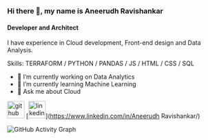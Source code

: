 ### Hi there 👋, my name is Aneerudh Ravishankar
#### Developer and Architect
I have experience in Cloud development, Front-end design and Data Analysis.  

Skills: TERRAFORM / PYTHON / PANDAS / JS / HTML / CSS / SQL

- 🔭 I’m currently working on Data Analytics 
- 🌱 I’m currently learning Machine Learning 
- 💬 Ask me about Cloud 


[<img src='https://cdn.jsdelivr.net/npm/simple-icons@3.0.1/icons/github.svg' alt='github' height='40'>](https://github.com/AneerudhRa)  [<img src='https://cdn.jsdelivr.net/npm/simple-icons@3.0.1/icons/linkedin.svg' alt='linkedin' height='40'>](https://www.linkedin.com/in/Aneerudh Ravishankar/)  

![GitHub Activity Graph](https://activity-graph.herokuapp.com/graph?username=AneerudhRa)  


